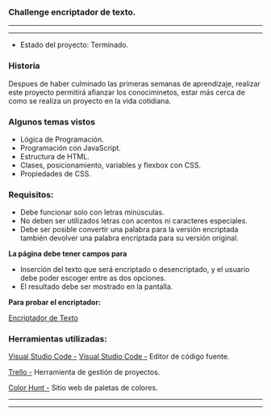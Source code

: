    ### Challenge encriptador de texto.
   ***
   ***

- Estado del proyecto: Terminado.

### **Historia**
Despues de haber culminado las primeras semanas de aprendizaje, realizar este proyecto permitirá afianzar los conociminetos, estar más cerca de como se realiza un proyecto en la vida cotidiana.

### **Algunos temas vistos**
- Lógica de Programación.
- Programación con JavaScript.
-  Estructura de HTML.
- Clases, posicionamiento, variables y flexbox con CSS.
- Propiedades de CSS.

### **Requisitos:**

- Debe funcionar solo con letras minúsculas.
- No deben ser utilizados letras con acentos ni caracteres especiales.
- Debe ser posible convertir una palabra para la versión encriptada también devolver una palabra encriptada para su versión original.

**La página debe tener campos para**
- Inserción del texto que será encriptado o desencriptado, y el usuario debe poder escoger entre as dos opciones.
- El resultado debe ser mostrado en la pantalla.


**Para probar el encriptador:**

[Encriptador de Texto ][Encriptador de Texto ]

###   **Herramientas utilizadas:**

[Visual Studio Code -] [Visual Studio Code -]  Editor de código fuente.

[Trello -][Trello -]  Herramienta de gestión de proyectos.

[Color Hunt -][Color Hunt]  Sitio web de paletas de colores. 

***

***




[Visual Studio Code -]: https://code.visualstudio.com/
[Trello -]: https://trello.com/es
[Color Hunt]: https://colorhunt.co/
[Encriptador de Texto ]: https://challenge-encriptador-de-texto-eight.vercel.app/
